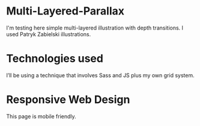 # Multi-Layered-Parallax
I'm testing here simple multi-layered illustration with depth transitions. I used Patryk Zabielski illustrations.

# Technologies used
I’ll be using a technique that involves Sass and JS plus my own grid system. 

# Responsive Web Design
This page is mobile friendly.
